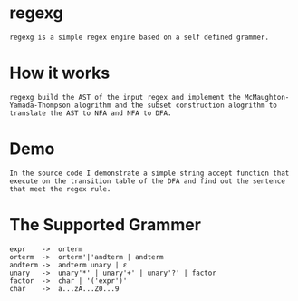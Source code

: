 # regexg

	regexg is a simple regex engine based on a self defined grammer. 

# How it works

	regexg build the AST of the input regex and implement the McMaughton-Yamada-Thompson alogrithm and the subset construction alogrithm to translate the AST to NFA and NFA to DFA. 

# Demo

	In the source code I demonstrate a simple string accept function that execute on the transition table of the DFA and find out the sentence that meet the regex rule. 

# The Supported Grammer

	expr	->	orterm
	orterm	-> 	orterm'|'andterm | andterm
	andterm	-> 	andterm unary | ε
	unary	->	unary'*' | unary'+' | unary'?' | factor
	factor	->	char | '('expr')'
	char	->	a...zA...Z0...9